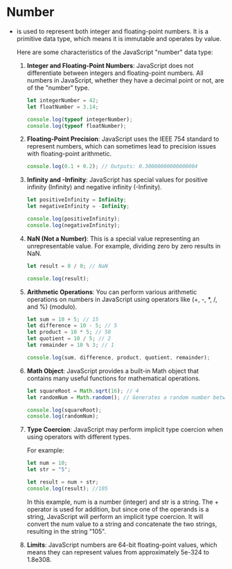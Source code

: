 # Number

- is used to represent both integer and floating-point numbers. It is a primitive data type, which means it is immutable and operates by value.

  Here are some characteristics of the JavaScript "number" data type:

  1.  **Integer and Floating-Point Numbers**: JavaScript does not differentiate between integers and floating-point numbers. All numbers in JavaScript, whether they have a decimal point or not, are of the "number" type.

      ```javascript
      let integerNumber = 42;
      let floatNumber = 3.14;

      console.log(typeof integerNumber);
      console.log(typeof floatNumber);
      ```

  2.  **Floating-Point Precision**: JavaScript uses the IEEE 754 standard to represent numbers, which can sometimes lead to precision issues with floating-point arithmetic.

      ```javascript
      console.log(0.1 + 0.2); // Outputs: 0.30000000000000004
      ```

  3.  **Infinity and -Infinity**: JavaScript has special values for positive infinity (Infinity) and negative infinity (-Infinity).

      ```javascript
      let positiveInfinity = Infinity;
      let negativeInfinity = -Infinity;

      console.log(positiveInfinity);
      console.log(negativeInfinity);
      ```

  4.  **NaN (Not a Number)**: This is a special value representing an unrepresentable value. For example, dividing zero by zero results in NaN.

      ```javascript
      let result = 0 / 0; // NaN

      console.log(result);
      ```

  5.  **Arithmetic Operations**: You can perform various arithmetic operations on numbers in JavaScript using operators like (+, -, \*, /, and %) (modulo).

      ```javascript
      let sum = 10 + 5; // 15
      let difference = 10 - 5; // 5
      let product = 10 * 5; // 50
      let quotient = 10 / 5; // 2
      let remainder = 10 % 3; // 1

      console.log(sum, difference, product, quotient, remainder);
      ```

  6.  **Math Object**: JavaScript provides a built-in Math object that contains many useful functions for mathematical operations.

      ```javascript
      let squareRoot = Math.sqrt(16); // 4
      let randomNum = Math.random(); // Generates a random number between 0 and 1

      console.log(squareRoot);
      console.log(randomNum);
      ```

  7.  **Type Coercion**: JavaScript may perform implicit type coercion when using operators with different types.

      For example:

      ```javascript
      let num = 10;
      let str = "5";

      let result = num + str;
      console.log(result); //105
      ```

      In this example, num is a number (integer) and str is a string. The + operator is used for addition, but since one of the operands is a string, JavaScript will perform an implicit type coercion. It will convert the num value to a string and concatenate the two strings, resulting in the string "105".

  8.  **Limits**: JavaScript numbers are 64-bit floating-point values, which means they can represent values from approximately 5e-324 to 1.8e308.
